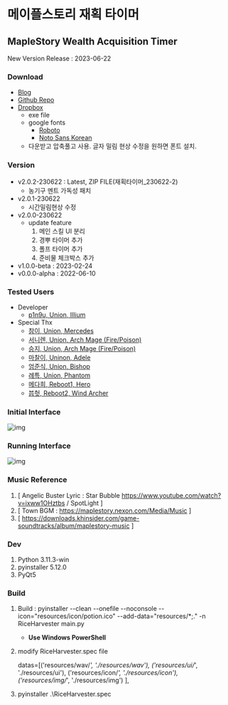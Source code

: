 # 메이플스토리 재획 타이머

## MapleStory Wealth Acquisition Timer

New Version Release : 2023-06-22

### Download

- [Blog](https://p1n9u.com/projects/2022-06-10-mapleStory-wealth-acquisition-timer/)
- [Github Repo](https://github.com/p1n9u/MapleStory-Wealth-Acquisition-Timer)
- [Dropbox](https://www.dropbox.com/scl/fi/o3dsqfcbhxc4zwenzq32v/_230622-2.zip?dl=0&rlkey=b10lnhk4julwkf63ju8o58w88)  
    - exe file  
    - google fonts  
        - [Roboto](https://fonts.google.com/specimen/Roboto)  
        - [Noto Sans Korean](https://fonts.google.com/noto/specimen/Noto+Sans+KR)  
    - 다운받고 압축풀고 사용. 글자 밀림 현상 수정을 원하면 폰트 설치.  

### Version

- v2.0.2-230622 : Latest, ZIP FILE(재획타이머_230622-2)
    - 농기구 멘트 가독성 패치
- v2.0.1-230622
    - 시간밀림현상 수정
- v2.0.0-230622
    - update feature
        1. 메인 스킬 UI 분리
        2. 경뿌 타이머 추가
        3. 폴프 타이머 추가
        4. 준비물 체크박스 추가
- v1.0.0-beta : 2023-02-24
- v0.0.0-alpha : 2022-06-10

### Tested Users

- Developer
    - [p1n9u, Union, Illium](https://maple.gg/u/p1n9u)
- Special Thx
    - [참이, Union, Mercedes](https://maple.gg/u/%EC%B0%B8%EC%9D%B4)
    - [서니렌, Union, Arch Mage (Fire/Poison)](https://maple.gg/u/%EC%84%9C%EB%8B%88%EB%A0%8C)
    - [승지, Union, Arch Mage (Fire/Poison)](https://maple.gg/u/%EC%8A%B9%EC%A7%80)
    - [마찰이, Uninon, Adele](https://maple.gg/u/%EB%A7%88%EC%B0%B0%EC%9D%B4)
    - [엄준식, Union, Bishop](https://maple.gg/u/%EC%97%84%EC%A4%80%EC%8B%9D)
    - [례특, Union, Phantom](https://maple.gg/u/%EB%A1%80%ED%8A%B9)
    - [메다희, Reboot1, Hero](https://maple.gg/u/%EB%A9%94%EB%8B%A4%ED%9D%AC)
    - [븝헛, Reboot2, Wind Archer](https://maple.gg/u/%EB%B8%9D%ED%97%9B)

### Initial Interface

![img](/assets/img/projects/2022-06-10-mapleStory-wealth-acquisition-timer/i_interface.png)

### Running Interface

![img](/assets/img/projects/2022-06-10-mapleStory-wealth-acquisition-timer/r_interface.png)


### Music Reference

1. [ Angelic Buster Lyric : Star Bubble https://www.youtube.com/watch?v=ixww1OHztbs / SpotLight ]
2. [ Town BGM : https://maplestory.nexon.com/Media/Music ]
3. [ https://downloads.khinsider.com/game-soundtracks/album/maplestory-music ]


### Dev

1. Python 3.11.3-win
2. pyinstaller 5.12.0
3. PyQt5


### Build

1. Build : pyinstaller --clean --onefile --noconsole --icon="resources/icon/potion.ico" --add-data="resources/\*;." -n RiceHarvester main.py

    - **Use Windows PowerShell**

2. modify RiceHarvester.spec file

    datas=[('resources/wav/*', './resources/wav'),
    ('resources/ui/*', './resources/ui'),
    ('resources/icon/*', './resources/icon'),
    ('resources/img/*', './resources/img')
    ],

3. pyinstaller .\RiceHarvester.spec
